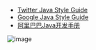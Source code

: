- [Twitter Java Style Guide](https://github.com/twitter/commons/blob/master/src/java/com/twitter/common/styleguide.md)
- [Google Java Style Guide](http://google.github.io/styleguide/javaguide.html)
- [阿里巴巴Java开发手册](https://github.com/alibaba/p3c)

![image](https://user-images.githubusercontent.com/75243664/220229189-3ef8faf5-040a-4d32-bf7f-1830f868fd7e.png)
